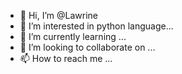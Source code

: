- 👋 Hi, I’m @Lawrine
- 👀 I’m interested in python language...
- 🌱 I’m currently learning ...
- 💞️ I’m looking to collaborate on ...
- 📫 How to reach me ...

<!---
Lawrine/Lawrine is a ✨ special ✨ repository because its `README.md` (this file) appears on your GitHub profile.
You can click the Preview link to take a look at your changes.
--->
